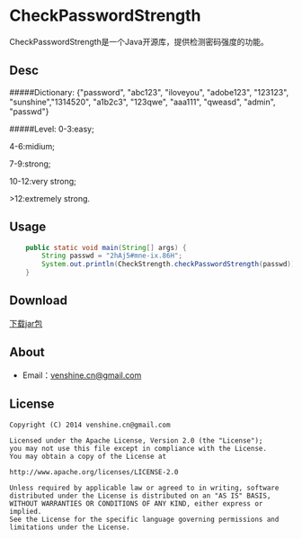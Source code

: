 CheckPasswordStrength
==
CheckPasswordStrength是一个Java开源库，提供检测密码强度的功能。

Desc
--
#####Dictionary:
{"password", "abc123", "iloveyou", "adobe123", "123123", "sunshine","1314520", "a1b2c3", "123qwe", "aaa111", "qweasd", "admin", "passwd"}

#####Level:
0-3:easy;

4-6:midium;

7-9:strong;

10-12:very strong;

&gt;12:extremely strong.


Usage
--
```Java
    public static void main(String[] args) {
		String passwd = "2hAj5#mne-ix.86H";
		System.out.println(CheckStrength.checkPasswordStrength(passwd));
	}
```

Download
--
[下载jar包](https://github.com/venshine/CheckPasswordStrength/blob/master/CheckPasswordStrength.jar)

About
--
* Email：venshine.cn@gmail.com

License
--
    Copyright (C) 2014 venshine.cn@gmail.com

    Licensed under the Apache License, Version 2.0 (the "License");
    you may not use this file except in compliance with the License.
    You may obtain a copy of the License at

    http://www.apache.org/licenses/LICENSE-2.0

    Unless required by applicable law or agreed to in writing, software
    distributed under the License is distributed on an "AS IS" BASIS,
    WITHOUT WARRANTIES OR CONDITIONS OF ANY KIND, either express or implied.
    See the License for the specific language governing permissions and
    limitations under the License.

